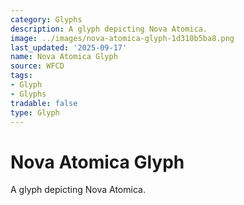```yaml
---
category: Glyphs
description: A glyph depicting Nova Atomica.
image: ../images/nova-atomica-glyph-1d310b5ba8.png
last_updated: '2025-09-17'
name: Nova Atomica Glyph
source: WFCD
tags:
- Glyph
- Glyphs
tradable: false
type: Glyph
---
```


# Nova Atomica Glyph

A glyph depicting Nova Atomica.

